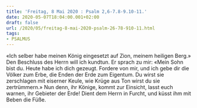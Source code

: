 ```yaml
---
title: 'Freitag, 8 Mai 2020 : Psalm 2,6-7.8-9.10-11.'
date: 2020-05-07T18:04:00.001+02:00
draft: false
url: /2020/05/freitag-8-mai-2020-psalm-26-78-910-11.html
tags: 
- PSALMUS
---
```


«Ich selber habe meinen König eingesetzt auf Zion, meinem heiligen Berg.» Den Beschluss des Herrn will ich kundtun. Er sprach zu mir: «Mein Sohn bist du. Heute habe ich dich gezeugt. Fordere von mir, und ich gebe dir die Völker zum Erbe, die Enden der Erde zum Eigentum. Du wirst sie zerschlagen mit eiserner Keule, wie Krüge aus Ton wirst du sie zertrümmern.» Nun denn, ihr Könige, kommt zur Einsicht, lasst euch warnen, ihr Gebieter der Erde! Dient dem Herrn in Furcht, und küsst ihm mit Beben die Füße.